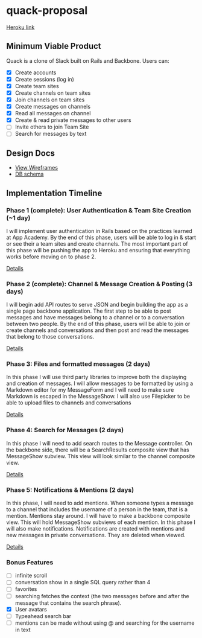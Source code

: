# quack-proposal

[Heroku link][heroku]

[heroku]: https://quack-app.herokuapp.com/

## Minimum Viable Product
Quack is a clone of Slack built on Rails and Backbone. Users can:
- [x] Create accounts
- [x] Create sessions (log in)
- [x] Create team sites
- [x] Create channels on team sites
- [x] Join channels on team sites
- [x] Create messages on channels
- [x] Read all messages on channel
- [x] Create & read private messages to other users
- [ ] Invite others to join Team Site
- [ ] Search for messages by text

## Design Docs
* [View Wireframes][views]
* [DB schema][schema]

[views]: ./docs/views.md
[schema]: ./docs/schema.md

## Implementation Timeline

### Phase 1 (complete): User Authentication & Team Site Creation (~1 day)
I will implement user authentication in Rails based on the practices learned at
App Academy. By the end of this phase, users will be able to log in & start or see
their a team sites and create channels. The most important part of this phase will
be pushing the app to Heroku and ensuring that everything works before moving on
to phase 2.

[Details][phase-one]

### Phase 2 (complete): Channel & Message Creation & Posting (3 days)
I will begin add API routes to serve JSON and begin building the app as a single page
backbone application. The first step to be able to post messages and have messages
belong to a channel or to a conversation between two people. By the end of this phase,
users will be able to join or create channels and conversations and then post
and read the messages that belong to those conversations.

[Details][phase-two]

### Phase 3: Files and formatted messages (2 days)
In this phase I will use third party libraries to improve both the displaying and
creation of messages. I will allow messages to be formatted by using a Markdown
editor for my MessageForm and I will need to make sure Markdown is escaped in the
MessageShow. I will also use Filepicker to be able to upload files to channels
and conversations

[Details][phase-three]

### Phase 4: Search for Messages (2 days)
In this phase I will need to add search routes to the Message controller. On the
backbone side, there will be a SearchResults composite view that has MessageShow
subview. This view will look similar to the channel composite view.  

[Details][phase-four]

### Phase 5: Notifications & Mentions (2 days)
In this phase, I will need to add mentions. When someone types a message to a
channel that includes the username of a person in the team, that is a mention.
Mentions stay around. I will have to make a backbone composite view. This will
hold MessageShow subviews of each mention. In this phase I will also make notifications.
Notifications are created with mentions and new messages in private conversations.
They are deleted when viewed.

[Details][phase-five]


### Bonus Features
- [ ] infinite scroll
- [ ] conversation show in a single SQL query rather than 4
- [ ] favorites
- [ ] searching fetches the context (the two messages before and after the
  message that contains the search phrase).
- [x] User avatars
- [ ] Typeahead search bar
- [ ] mentions can be made without using @ and searching for the username in text

[phase-one]: ./docs/phases/phase1.md
[phase-two]: ./docs/phases/phase2.md
[phase-three]: ./docs/phases/phase3.md
[phase-four]: ./docs/phases/phase4.md
[phase-five]: ./docs/phases/phase5.md

